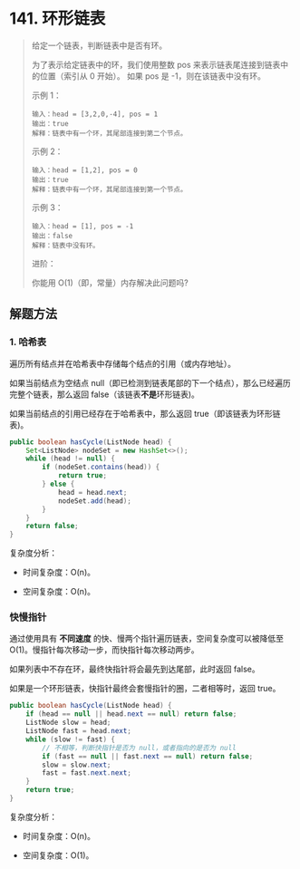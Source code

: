 # 141. 环形链表

>给定一个链表，判断链表中是否有环。
>
>为了表示给定链表中的环，我们使用整数 pos 来表示链表尾连接到链表中的位置（索引从 0 开始）。 如果 pos 是 -1，则在该链表中没有环。
>
>
>
>示例 1：
>```
>输入：head = [3,2,0,-4], pos = 1
>输出：true
>解释：链表中有一个环，其尾部连接到第二个节点。
>```
>
>示例 2：
>
>```
>输入：head = [1,2], pos = 0
>输出：true
>解释：链表中有一个环，其尾部连接到第一个节点。
>```
>
>示例 3：
>
>```
>输入：head = [1], pos = -1
>输出：false
>解释：链表中没有环。
>```
>
>进阶：
>
>你能用 O(1)（即，常量）内存解决此问题吗?

## 解题方法

### 1. 哈希表

遍历所有结点并在哈希表中存储每个结点的引用（或内存地址）。

如果当前结点为空结点 null（即已检测到链表尾部的下一个结点），那么已经遍历完整个链表，那么返回 false（该链表**不是**环形链表)。

如果当前结点的引用已经存在于哈希表中，那么返回 true（即该链表为环形链表)。

```java
public boolean hasCycle(ListNode head) {
    Set<ListNode> nodeSet = new HashSet<>();
    while (head != null) {
        if (nodeSet.contains(head)) {
            return true;
        } else {
            head = head.next;
            nodeSet.add(head);
        }
    }
    return false;
}
```

复杂度分析：

- 时间复杂度：O(n)。

- 空间复杂度：O(n)。

### 快慢指针

通过使用具有 **不同速度** 的快、慢两个指针遍历链表，空间复杂度可以被降低至 O(1)。慢指针每次移动一步，而快指针每次移动两步。

如果列表中不存在环，最终快指针将会最先到达尾部，此时返回 false。

如果是一个环形链表，快指针最终会套慢指针的圈，二者相等时，返回 true。

```java
public boolean hasCycle(ListNode head) {
    if (head == null || head.next == null) return false;
    ListNode slow = head;
    ListNode fast = head.next;
    while (slow != fast) {
        // 不相等，判断快指针是否为 null，或者指向的是否为 null
        if (fast == null || fast.next == null) return false;
        slow = slow.next;
        fast = fast.next.next;
    }
    return true;
}
```

复杂度分析：

- 时间复杂度：O(n)。

- 空间复杂度：O(1)。
